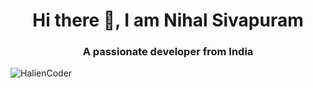 <h1 align="center">Hi there 👋, I am Nihal Sivapuram</h1>
<h3 align="center">A passionate developer from India</h3>

<p align="left"> <img src="https://komarev.com/ghpvc/?username=HalienCoder&label=Profile%20views&color=0e75b6&style=flat" alt="HalienCoder" /> </p>

<!--
**HalienCoder/HalienCoder** is a ✨ _special_ ✨ repository because its `README.md` (this file) appears on your GitHub profile.

Here are some ideas to get you started:

- 🌱 I’m currently learning **Web development**
- 👯 I’m looking to collaborate on **Web dev projects**
- 🤔 I’m looking for help with ...
- 📫 How to reach me: ...
-->
